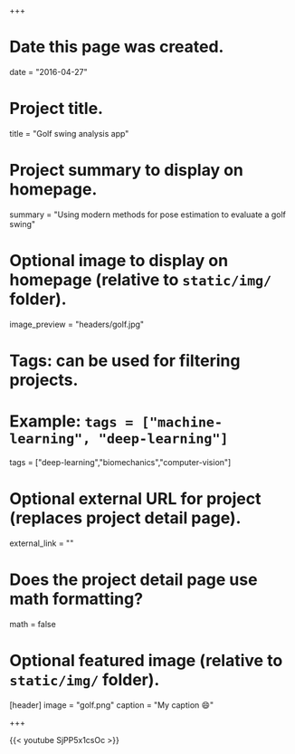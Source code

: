 +++
# Date this page was created.
date = "2016-04-27"

# Project title.
title = "Golf swing analysis app"

# Project summary to display on homepage.
summary = "Using modern methods for pose estimation to evaluate a golf swing"

# Optional image to display on homepage (relative to `static/img/` folder).
image_preview = "headers/golf.jpg"

# Tags: can be used for filtering projects.
# Example: `tags = ["machine-learning", "deep-learning"]`
tags = ["deep-learning","biomechanics","computer-vision"]

# Optional external URL for project (replaces project detail page).
external_link = ""

# Does the project detail page use math formatting?
math = false

# Optional featured image (relative to `static/img/` folder).
[header]
image = "golf.png"
caption = "My caption :smile:"

+++

{{< youtube SjPP5x1csOc >}}
<br>
